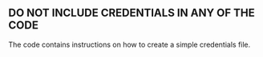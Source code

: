 DO NOT INCLUDE CREDENTIALS IN ANY OF THE CODE
---------------------------------------------
The code contains instructions on how to create
a simple credentials file.